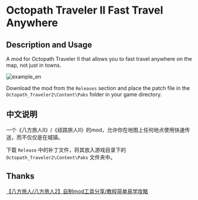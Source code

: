 # Octopath Traveler II Fast Travel Anywhere

## Description and Usage

A mod for Octopath Traveler II that allows you to fast travel anywhere on the map, not just in towns.

![example_en](./example_en.png)

Download the mod from the `Releases` section and place the patch file in the `Octopath_Traveler2\Content\Paks` folder in your game directory.

## 中文说明

一个《八方旅人II》/《歧路旅人II》的mod，允许你在地图上任何地点使用快速传送，而不仅仅是在城镇。

下载 `Release` 中的补丁文件，将其放入游戏目录下的 `Octopath_Traveler2\Content\Paks` 文件夹中。

## Thanks

[【八方旅人/八方旅人2】自制mod工具分享/教程简单易学攻略](https://www.bilibili.com/video/BV1U14y1d7wT/)
